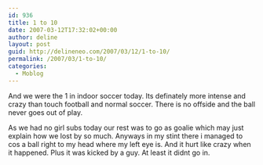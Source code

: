 ```yaml
---
id: 936
title: 1 to 10
date: 2007-03-12T17:32:02+00:00
author: deline
layout: post
guid: http://delineneo.com/2007/03/12/1-to-10/
permalink: /2007/03/1-to-10/
categories:
  - Moblog
---
```

And we were the 1 in indoor soccer today. Its definately more intense and crazy than touch football and normal soccer. There is no offside and the ball never goes out of play.

As we had no girl subs today our rest was to go as goalie which may just explain how we lost by so much. Anyways in my stint there i managed to cos a ball right to my head where my left eye is. And it hurt like crazy when it happened. Plus it was kicked by a guy. At least it didnt go in.
